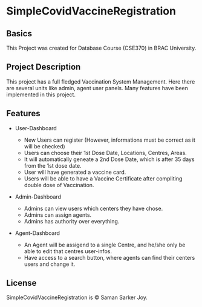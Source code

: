 # SimpleCovidVaccineRegistration

## Basics

This Project was created for Database Course (CSE370) in BRAC University. 

## Project Description

This project has a full fledged Vaccination System Management. Here there are several units like admin, agent user panels. Many features have been implemented in this project.

## Features

- User-Dashboard
	- New Users can register (However, informations must be correct as it will be checked)
	- Users can choose their 1st Dose Date, Locations, Centres, Areas.
	- It will automatically geneate a 2nd Dose Date, which is after 35 days from the 1st dose date.
	- User will have generated a vaccine card.
	- Users will be able to have a Vaccine Certificate after compliting double dose of Vaccination.

- Admin-Dashboard
	- Admins can view users which centers they have chose.
	- Admins can assign agents.
	- Admins has authority over everything.

- Agent-Dashboard
	- An Agent will be assigend to a single Centre, and he/she only be able to edit that centres user-infos.
	- Have access to a search button, where agents can find their centers users and change it.


## License

SimpleCovidVaccineRegistration is © Saman Sarker Joy.

